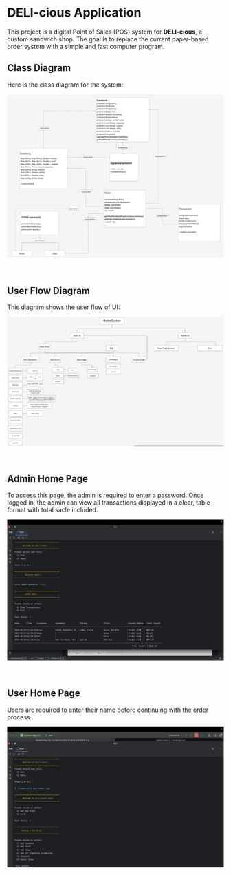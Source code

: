 <!DOCTYPE html>
<html>
<body>
  <h1>DELI-cious Application</h1>
  <p>
    This project is a digital Point of Sales (POS) system for <strong>DELI-cious</strong>, a custom sandwich shop.
    The goal is to replace the current paper-based order system with a simple and fast computer program.
  </p>
  

  <h2>Class Diagram</h2>
  <p>Here is the class diagram for the system:</p>
  
  ![Class Diagram](src/Images/Classesdiagram.png)

  <br/>
  <h2>User Flow Diagram</h2>
  <p>This diagram shows the user flow of UI:</p>
  
  ![UI Diagram](src/Images/UIDiagram.png)
  
  <br/>
  <h2>Admin Home Page</h2>
  <p>
  To access this page, the admin is required to enter a password.
  Once logged in, the admin can view all transactions displayed in a clear, table format with total sacle included.
  </p>
  
  ![User UI ](src/Images/AdminPage.png)


  <br/>
  <h2>User Home Page</h2>
  <p>
   Users are required to enter their name before continuing with the order process.
  </p>

  
  ![User UI ](src/Images/UserPage.png)

 

</body>
</html>
